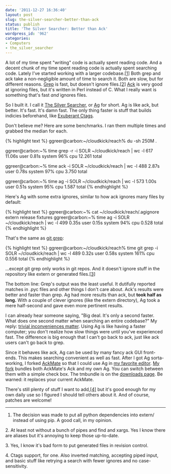 ```yaml
---
date: '2011-12-27 16:36:40'
layout: post
slug: the-silver-searcher-better-than-ack
status: publish
title: 'The Silver Searcher: Better than Ack'
wordpress_id: '962'
categories:
- Computers
- the_silver_searcher
---
```


A lot of my time spent "writing" code is actually spent reading code. And a decent chunk of my time spent reading code is actually spent searching code. Lately I've started working with a larger codebase.[\[1\]](#ref_1) Both grep and ack take a non-negligible amount of time to search it. Both are slow, but for different reasons. [Grep](http://www.gnu.org/s/grep/) is fast, but doesn't ignore files.[\[2\]](#ref_2) [Ack](http://betterthangrep.com/) is very good at ignoring files, but it's written in Perl instead of C. What I really want is something that's fast _and_ ignores files.

So I built it. I call it [The Silver Searcher](https://github.com/ggreer/the_silver_searcher), or [Ag](http://en.wikipedia.org/wiki/Symbol_(chemical_element)) for short. Ag is like ack, but better. It's fast. It's damn fast. The only thing faster is stuff that builds indicies beforehand, like [Exuberant Ctags](http://ctags.sourceforge.net/).

Don't believe me? Here are some benchmarks. I ran them multiple times and grabbed the median for each.


{% highlight text %}
ggreer@carbon:~/cloudkick/reach% du -sh
250M	.

ggreer@carbon:~% time grep -r -i SOLR ~/cloudkick/reach | wc -l
     617
11.06s user 0.81s system 96% cpu 12.261 total

ggreer@carbon:~% time ack -i SOLR ~/cloudkick/reach | wc -l
     488
2.87s user 0.78s system 97% cpu 3.750 total

ggreer@carbon:~% time ag -i SOLR ~/cloudkick/reach | wc -l
     573
1.00s user 0.51s system 95% cpu 1.587 total
{% endhighlight %}


Here's Ag with some extra ignores, similar to how ack ignores many files by default:

{% highlight text %}
ggreer@carbon:~% cat ~/cloudkick/reach/.agignore 
extern
release
fixtures
ggreer@carbon:~% time ag -i SOLR ~/cloudkick/reach | wc -l
     499
0.35s user 0.15s system 94% cpu 0.528 total
{% endhighlight %}

That's the same as [git grep](http://book.git-scm.com/4_finding_with_git_grep.html):


{% highlight text %}
ggreer@carbon:~/cloudkick/reach% time git grep -i SOLR ~/cloudkick/reach | wc -l
     489
0.32s user 0.58s system 161% cpu 0.556 total
{% endhighlight %}



...except git grep only works in git repos. And it doesn't ignore stuff in the repository like extern or generated files.[\[3\]](#ref_3)

The bottom line: Grep's output was the least useful. It dutifully reported matches in .pyc files and other things I don't care about. Ack's results were better and faster than grep. Ag had more results than ack, but **took half as long.** With a couple of clever ignores (like the extern directory), Ag took a mere half-second and gave even more pertinent results.

I can already hear someone saying, "Big deal. It's only a second faster. What does one second matter when searching an entire codebase?" My reply: [trivial inconveniences matter](http://lesswrong.com/lw/f1/beware_trivial_inconveniences/). Using Ag is like having a faster computer; you don't realize how slow things were until you've experienced fast. The difference is big enough that I can't go back to ack, just like ack users can't go back to grep.

Since it behaves like ack, Ag can be used by many fancy ack GUI front-ends. This makes searching convenient as well as fast. After I got Ag sorta-working, I forked [AckMate](https://github.com/protocool/AckMate/) so that I could use Ag in [my favorite editor](http://macromates.com/). [My fork](https://github.com/ggreer/AckMate/) bundles both AckMate's Ack and my own Ag. You can switch between them with a simple check box. The tmbundle is on the [downloads page](https://github.com/ggreer/AckMate/downloads). Be warned: it replaces your current AckMate.

There's still plenty of stuff I want to add,[\[4\]](#ref_4) but it's good enough for my own daily use so I figured I should tell others about it. And of course, patches are welcome!

---
<a name="ref_1"> </a>
1. The decision was made to put all python dependencies into extern/ instead of using pip. A good call, in my opinion.

<a name="ref_2"> </a>
2. At least not without a bunch of pipes and find and xargs. Yes I know there are aliases but it's annoying to keep those up-to-date.

<a name="ref_3"> </a>
3. Yes, I know it's bad form to put generated files in revision control. 

<a name="ref_4"> </a>
4. Ctags support, for one. Also inverted matching, accepting piped input, and basic stuff like retrying a search with fewer ignores and no case-sensitivity.
